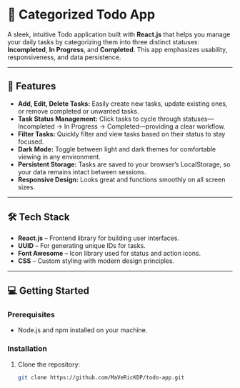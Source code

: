 # 📝 Categorized Todo App

A sleek, intuitive Todo application built with **React.js** that helps you manage your daily tasks by categorizing them into three distinct statuses: **Incompleted**, **In Progress**, and **Completed**. This app emphasizes usability, responsiveness, and data persistence.

---

## 🚀 Features

- **Add, Edit, Delete Tasks:** Easily create new tasks, update existing ones, or remove completed or unwanted tasks.
- **Task Status Management:** Click tasks to cycle through statuses—Incompleted → In Progress → Completed—providing a clear workflow.
- **Filter Tasks:** Quickly filter and view tasks based on their status to stay focused.
- **Dark Mode:** Toggle between light and dark themes for comfortable viewing in any environment.
- **Persistent Storage:** Tasks are saved to your browser’s LocalStorage, so your data remains intact between sessions.
- **Responsive Design:** Looks great and functions smoothly on all screen sizes.

---

## 🛠 Tech Stack

- **React.js** – Frontend library for building user interfaces.
- **UUID** – For generating unique IDs for tasks.
- **Font Awesome** – Icon library used for status and action icons.
- **CSS** – Custom styling with modern design principles.

---

## 💻 Getting Started

### Prerequisites

- Node.js and npm installed on your machine.

### Installation

1. Clone the repository:
   ```bash
   git clone https://github.com/MaVeRicKDP/todo-app.git

